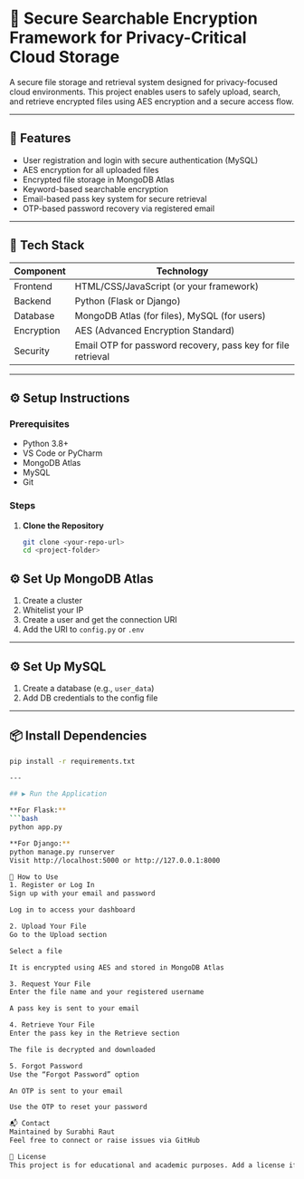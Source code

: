 # 🔐 Secure Searchable Encryption Framework for Privacy-Critical Cloud Storage

A secure file storage and retrieval system designed for privacy-focused cloud environments. This project enables users to safely upload, search, and retrieve encrypted files using AES encryption and a secure access flow.

---

## 🚀 Features

- User registration and login with secure authentication (MySQL)
- AES encryption for all uploaded files
- Encrypted file storage in MongoDB Atlas
- Keyword-based searchable encryption
- Email-based pass key system for secure retrieval
- OTP-based password recovery via registered email

---

## 🧩 Tech Stack

| Component  | Technology       |
|------------|------------------|
| Frontend   | HTML/CSS/JavaScript (or your framework) |
| Backend    | Python (Flask or Django) |
| Database   | MongoDB Atlas (for files), MySQL (for users) |
| Encryption | AES (Advanced Encryption Standard) |
| Security   | Email OTP for password recovery, pass key for file retrieval |

---

## ⚙️ Setup Instructions

### Prerequisites

- Python 3.8+
- VS Code or PyCharm
- MongoDB Atlas
- MySQL
- Git

### Steps

1. **Clone the Repository**
   ```bash
   git clone <your-repo-url>
   cd <project-folder>

## ⚙️ Set Up MongoDB Atlas

1. Create a cluster  
2. Whitelist your IP  
3. Create a user and get the connection URI  
4. Add the URI to `config.py` or `.env`

---

## ⚙️ Set Up MySQL

1. Create a database (e.g., `user_data`)  
2. Add DB credentials to the config file

---

## 📦 Install Dependencies

```bash
pip install -r requirements.txt

---

## ▶️ Run the Application

**For Flask:**
```bash
python app.py

**For Django:**
python manage.py runserver
Visit http://localhost:5000 or http://127.0.0.1:8000

📖 How to Use
1. Register or Log In
Sign up with your email and password

Log in to access your dashboard

2. Upload Your File
Go to the Upload section

Select a file

It is encrypted using AES and stored in MongoDB Atlas

3. Request Your File
Enter the file name and your registered username

A pass key is sent to your email

4. Retrieve Your File
Enter the pass key in the Retrieve section

The file is decrypted and downloaded

5. Forgot Password
Use the “Forgot Password” option

An OTP is sent to your email

Use the OTP to reset your password

📬 Contact
Maintained by Surabhi Raut
Feel free to connect or raise issues via GitHub

📄 License
This project is for educational and academic purposes. Add a license if needed.

